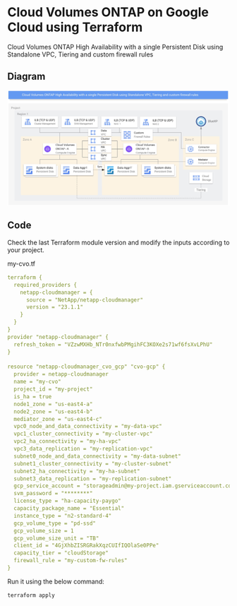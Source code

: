 # Cloud Volumes ONTAP on Google Cloud using Terraform

Cloud Volumes ONTAP High Availability with a single Persistent Disk using Standalone VPC, Tiering and custom firewall rules

## Diagram

![account-id1](./../pics/13-cvoha-standalonevpc.jpg)

## Code

Check the last Terraform module version and modify the inputs according to your project.

my-cvo.tf
```yaml
terraform {
  required_providers {
    netapp-cloudmanager = {
      source = "NetApp/netapp-cloudmanager"
      version = "23.1.1"
    }
  }
}
provider "netapp-cloudmanager" {
  refresh_token = "VZzwMXHb_NTr0nxfwbPMgihFC3KOXe2s71wf6fsXvLPhU"
}

resource "netapp-cloudmanager_cvo_gcp" "cvo-gcp" {
  provider = netapp-cloudmanager
  name = "my-cvo"
  project_id = "my-project"
  is_ha = true
  node1_zone = "us-east4-a"
  node2_zone = "us-east4-b"
  mediator_zone = "us-east4-c"
  vpc0_node_and_data_connectivity = "my-data-vpc"
  vpc1_cluster_connectivity = "my-cluster-vpc"
  vpc2_ha_connectivity = "my-ha-vpc"
  vpc3_data_replication = "my-replication-vpc"
  subnet0_node_and_data_connectivity = "my-data-subnet"
  subnet1_cluster_connectivity = "my-cluster-subnet"
  subnet2_ha_connectivity = "my-ha-subnet"
  subnet3_data_replication = "my-replication-subnet"
  gcp_service_account = "storageadmin@my-project.iam.gserviceaccount.com"
  svm_password = "********"
  license_type = "ha-capacity-paygo"
  capacity_package_name = "Essential"
  instance_type = "n2-standard-4"
  gcp_volume_type = "pd-ssd"
  gcp_volume_size = 1
  gcp_volume_size_unit = "TB"
  client_id = "4GjXhbZISRGRakXqzCUIfIQOlaSe0PPe"
  capacity_tier = "cloudStorage"
  firewall_rule = "my-custom-fw-rules"
}
```

Run it using the below command:
```shell
terraform apply
```
